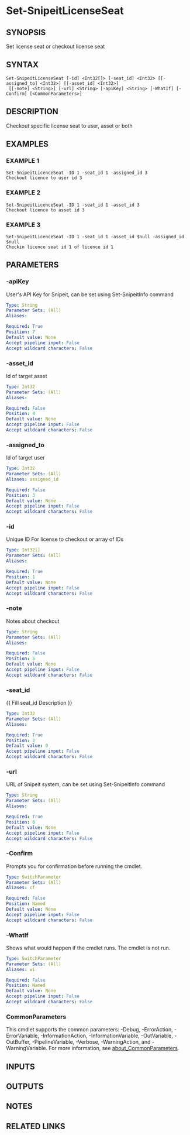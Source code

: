 ﻿---
external help file: SnipeitPS-help.xml
Module Name: SnipeitPS
online version:
schema: 2.0.0
---

# Set-SnipeitLicenseSeat

## SYNOPSIS
Set license seat or checkout license seat

## SYNTAX

```
Set-SnipeitLicenseSeat [-id] <Int32[]> [-seat_id] <Int32> [[-assigned_to] <Int32>] [[-asset_id] <Int32>]
 [[-note] <String>] [-url] <String> [-apiKey] <String> [-WhatIf] [-Confirm] [<CommonParameters>]
```

## DESCRIPTION
Checkout specific license seat to user, asset or both

## EXAMPLES

### EXAMPLE 1
```
Set-SnipeitLicenceSeat -ID 1 -seat_id 1 -assigned_id 3
Checkout licence to user id 3
```

### EXAMPLE 2
```
Set-SnipeitLicenceSeat -ID 1 -seat_id 1 -asset_id 3
Checkout licence to asset id 3
```

### EXAMPLE 3
```
Set-SnipeitLicenceSeat -ID 1 -seat_id 1 -asset_id $null -assigned_id $null
Checkin licence seat id 1 of licence id 1
```

## PARAMETERS

### -apiKey
User's API Key for Snipeit, can be set using Set-SnipeitInfo command

```yaml
Type: String
Parameter Sets: (All)
Aliases:

Required: True
Position: 7
Default value: None
Accept pipeline input: False
Accept wildcard characters: False
```

### -asset_id
Id of target asset

```yaml
Type: Int32
Parameter Sets: (All)
Aliases:

Required: False
Position: 4
Default value: None
Accept pipeline input: False
Accept wildcard characters: False
```

### -assigned_to
Id of target user

```yaml
Type: Int32
Parameter Sets: (All)
Aliases: assigned_id

Required: False
Position: 3
Default value: None
Accept pipeline input: False
Accept wildcard characters: False
```

### -id
Unique ID For license to checkout or array of IDs

```yaml
Type: Int32[]
Parameter Sets: (All)
Aliases:

Required: True
Position: 1
Default value: None
Accept pipeline input: False
Accept wildcard characters: False
```

### -note
Notes about checkout

```yaml
Type: String
Parameter Sets: (All)
Aliases:

Required: False
Position: 5
Default value: None
Accept pipeline input: False
Accept wildcard characters: False
```

### -seat_id
{{ Fill seat_id Description }}

```yaml
Type: Int32
Parameter Sets: (All)
Aliases:

Required: True
Position: 2
Default value: 0
Accept pipeline input: False
Accept wildcard characters: False
```

### -url
URL of Snipeit system, can be set using Set-SnipeitInfo command

```yaml
Type: String
Parameter Sets: (All)
Aliases:

Required: True
Position: 6
Default value: None
Accept pipeline input: False
Accept wildcard characters: False
```

### -Confirm
Prompts you for confirmation before running the cmdlet.

```yaml
Type: SwitchParameter
Parameter Sets: (All)
Aliases: cf

Required: False
Position: Named
Default value: None
Accept pipeline input: False
Accept wildcard characters: False
```

### -WhatIf
Shows what would happen if the cmdlet runs.
The cmdlet is not run.

```yaml
Type: SwitchParameter
Parameter Sets: (All)
Aliases: wi

Required: False
Position: Named
Default value: None
Accept pipeline input: False
Accept wildcard characters: False
```

### CommonParameters
This cmdlet supports the common parameters: -Debug, -ErrorAction, -ErrorVariable, -InformationAction, -InformationVariable, -OutVariable, -OutBuffer, -PipelineVariable, -Verbose, -WarningAction, and -WarningVariable. For more information, see [about_CommonParameters](http://go.microsoft.com/fwlink/?LinkID=113216).

## INPUTS

## OUTPUTS

## NOTES

## RELATED LINKS
